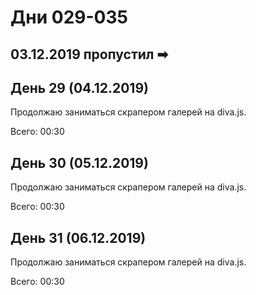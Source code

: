 # Дни 029-035

## 03.12.2019 пропустил ➡

## День 29 (04.12.2019)

Продолжаю заниматься скрапером галерей на diva.js.

Всего: 00:30

## День 30 (05.12.2019)

Продолжаю заниматься скрапером галерей на diva.js.

Всего: 00:30

## День 31 (06.12.2019)

Продолжаю заниматься скрапером галерей на diva.js.

Всего: 00:30
